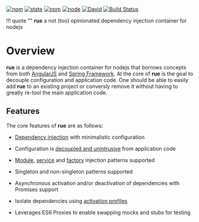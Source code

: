 [![npm](https://img.shields.io/npm/v/rue.svg)](https://www.npmjs.com/package/rue)
[![state](https://img.shields.io/badge/state-alpha-yellow.svg)](https://github.com/bemisguided/rue)
[![npm](https://img.shields.io/npm/l/rue.svg)](https://github.com/bemisguided/rue)
[![node](https://img.shields.io/node/v/rue.svg)](https://github.com/bemisguided/rue)
[![David](https://img.shields.io/david/bemisguided/rue.svg)](https://github.com/bemisguided/rue)
[![Build Status](https://travis-ci.org/bemisguided/rue.svg)](https://travis-ci.org/bemisguided/rue)

!!! quote ""
    **rue** a not (too) opinionated dependency injection container for nodejs  

# Overview

**rue** is a dependency injection container for nodejs that borrows concepts from
both [AngularJS](https://angularjs.com) and [Spring Framework](https://springframework.org).
At the core of **rue** is the goal to decouple configuration and application code.
One should be able to easily add **rue** to an existing project or conversly
remove it without having to greatly re-tool the main application code.

## Features
The core features of **rue** are as follows:

- [Dependency injection](./user-guide/getting-started.md#creating-dependencies)
  with minimalistic configuration

- Configuration is [decoupled and unintrusive](./user-guide/getting-started.md#configuring-dependencies)
  from application code
- [Module](./user-guide/injection-patterns.md#module-injection),
  [service](./user-guide/injection-patterns.md#service-injection) and
  [factory](./user-guide/injection-patterns.md#factory-injection) injection
  patterns supported

- Singleton and non-singleton patterns supported

- Asynchronous activation and/or deactivation of dependencies with Promises support

- Isolate dependencies using [activation profiles](./user-guide/activation-profiles.md)

- Leverages ES6 Proxies to enable swapping mocks and stubs for testing
